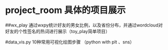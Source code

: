 # project_room 具体的项目展示

##wx_play 通过wxpy统计好友的男女比例，以及省份分布，并通过wordcloud对好友的个性签名的热词进行展示（toy_play简单项目）


#data_vis.py  10种常用可视化绘图步骤 （python  with plt 、sns）
